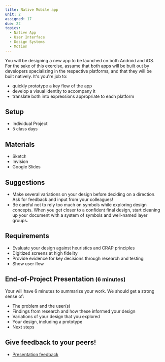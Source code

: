 ```yaml
---
title: Native Mobile app
unit: 2
assigned: 17
due: 22
topics:
  - Native App
  - User Interface
  - Design Systems
  - Motion
---
```


You will be designing a new app to be launched on both Android and iOS. For the sake of this exercise, assume that both apps will be built out by developers specializing in the respective platforms, and that they will be built natively. It's you're job to:

- quickly prototype a key flow of the app
- develop a visual identity to accompany it
- translate both into expressions appropriate to each platform

Setup
-----

- Individual Project
- 5 class days

Materials
---------

- Sketch
- Invision
- Google Slides

Suggestions
------------

- Make several variations on your design before deciding on a direction. Ask for feedback and input from your colleagues!
- Be careful not to rely too much on symbols while exploring design concepts. When you get closer to a confident final design, start cleaning up your document with a system of symbols and well-named layer groups.

Requirements
------------

- Evaluate your design against heuristics and CRAP principles
- Digitized screens at high fidelity
- Provide evidence for key decisions through research and testing
- Show user flow

End-of-Project Presentation <small>(6 minutes)</small>
---------------------------

Your will have 6 minutes to summarize your work. We should get a strong sense of:

- The problem and the user(s)
- Findings from research and how these informed your design
- Variations of your design that you explored
- Your design, including a prototype
- Next steps

Give feedback to your peers!
---------------------------

- [Presentation feedback](https://drive.google.com/drive/folders/1Fmje970O0cjqrpAVIh9J0-X-RRiCzNgZ)
